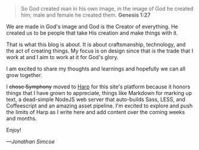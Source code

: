 > So God created man in his own image,
  in the image of God he created him;
  male and female he created them.
> **Genesis 1:27**

We are made in God's image and God is the Creator of everything. He created us to be people that take His creation and make things with it.

That is what this blog is about. It is about craftsmanship, technology, and the act of creating things. My focus is on design since that is the trade that I work at and I aim to work at it for God's glory.

I am excited to share my thoughts and learnings and hopefully we can all grow together.

I <del>chose Symphony</del> moved to [Harp](http://harpjs.com) for this site's platform because it honors things that I have grown to appreciate, things like Markdown for marking up text, a dead-simple NodeJS web server that auto-builds Sass, LESS, and Coffeescript and an amazing asset pipeline. I'm excited to explore and push the limits of Harp as I write here and add content over the coming weeks and months.

Enjoy!

*—Jonathan Simcoe*